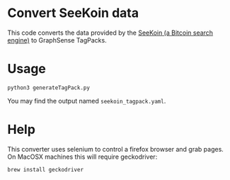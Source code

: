 # Convert SeeKoin data

This code converts the data provided by the [SeeKoin (a Bitcoin search engine)](https://seekoin.com/address.php) to GraphSense TagPacks.  

# Usage
```
python3 generateTagPack.py
```

You may find the output named `seekoin_tagpack.yaml`.  
# Help
This converter uses selenium to control a firefox browser and grab pages.  
On MacOSX machines this will require geckodriver:
```
brew install geckodriver
```

